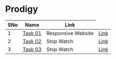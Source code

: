 ﻿# Prodigy

<table>
      <thead>
        <tr>
          <th>SNo</th>
          <th>Name</th>
          <th>Link</th>
        </tr>
      </thead>
      <tbody>
       <tr>
          <td>1</td>
          <td><a href="Prodigy_wd_01">Task 01 </a></td>
        <td>Responsive Website</td>
          <td><a href="https://deluxe-conkies-f3040b.netlify.app/prodigy_wd_01/">Link</a></td>
        </tr>
         <tr>
          <td>2</td>
          <td><a href="Prodigy_wd_02">Task 02 </a></td>
        <td>Stop Watch</td>
          <td><a href="https://deluxe-conkies-f3040b.netlify.app/prodigy_wd_02/">Link</a></td>
        </tr>
             <tr>
          <td>3</td>
          <td><a href="Prodigy_wd_03">Task 03 </a></td>
        <td>Stop Watch</td>
          <td><a href="https://deluxe-conkies-f3040b.netlify.app/prodigy_wd_03/">Link</a></td>
        </tr>
        </tbody>

</table>
